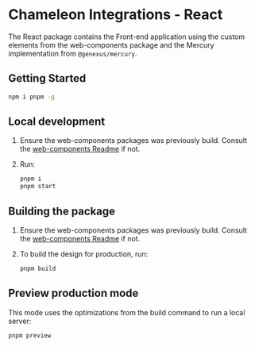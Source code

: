 # Chameleon Integrations - React

The React package contains the Front-end application using the custom elements from the web-components package and the Mercury implementation from `@genexus/mercury`.

## Getting Started

```bash
npm i pnpm -g
```

## Local development

1. Ensure the web-components packages was previously build. Consult the [web-components Readme](./../web-components/README.md) if not.

2. Run:

   ```bash
   pnpm i
   pnpm start
   ```

## Building the package

1. Ensure the web-components packages was previously build. Consult the [web-components Readme](./../web-components/README.md) if not.

2. To build the design for production, run:
   ```bash
   pnpm build
   ```

## Preview production mode

This mode uses the optimizations from the build command to run a local server:

```bash
pnpm preview
```
